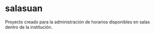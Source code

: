 # salasuan

Proyecto creado para la administración de horarios disponibles en salas dentro de la institución.
